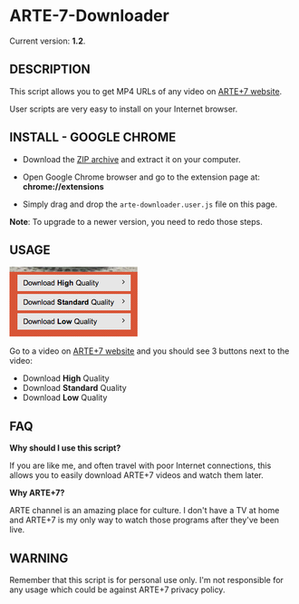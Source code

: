 ARTE-7-Downloader
=================

Current version: **1.2**.

DESCRIPTION
-----------

This script allows you to get MP4 URLs of any video on [ARTE+7 website](http://www.arte.tv/guide/fr/plus7).

User scripts are very easy to install on your Internet browser.

INSTALL - GOOGLE CHROME
-----------------------

* Download the [ZIP archive](https://github.com/GuGuss/ARTE-7-Downloader/archive/master.zip) and extract it on your computer.

* Open Google Chrome browser and go to the extension page at: __chrome://extensions__

* Simply drag and drop the ``arte-downloader.user.js`` file on this page.


**Note**: To upgrade to a newer version, you need to redo those steps.

USAGE
-----

![](sample.png)

Go to a video on [ARTE+7 website](http://www.arte.tv/guide/fr/plus7) and you should see 3 buttons next to the video: 

* Download **High** Quality
* Download **Standard** Quality
* Download **Low** Quality

FAQ
---

**Why should I use this script?**

If you are like me, and often travel with poor Internet connections, this allows you to easily download ARTE+7 videos and watch them later.

**Why ARTE+7?**

ARTE channel is an amazing place for culture. I don't have a TV at home and ARTE+7 is my only way to watch those programs after they've been live.

WARNING
-------

Remember that this script is for personal use only. I'm not responsible for any usage which could be against ARTE+7 privacy policy.
